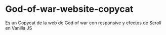 # God-of-war-website-copycat
 Es un Copycat de la web de God of war con responsive y efectos de Scroll en Vanilla JS
